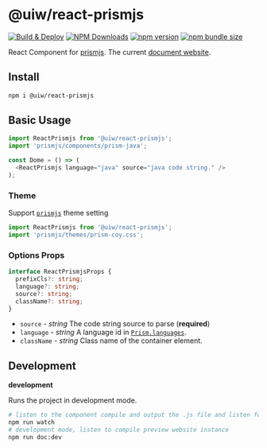 @uiw/react-prismjs
===
<!--dividing-->

[![Build & Deploy](https://github.com/uiwjs/react-prismjs/actions/workflows/ci.yml/badge.svg)](https://github.com/uiwjs/react-prismjs/actions/workflows/ci.yml)
[![NPM Downloads](https://img.shields.io/npm/dm/@uiw/react-md-editor.svg?style=flat)](https://www.npmjs.com/package/@uiw/react-md-editor)
[![npm version](https://img.shields.io/npm/v/@uiw/react-prismjs.svg)](https://www.npmjs.com/package/@uiw/react-prismjs)
[![npm bundle size](https://img.shields.io/bundlephobia/minzip/@uiw/react-prismjs.svg)](https://bundlephobia.com/result?p=@uiw/react-prismjs)

React Component for [prismjs](https://github.com/PrismJS/prism). The current [document website](https://uiwjs.github.io/react-prismjs/).

## Install

```bash
npm i @uiw/react-prismjs
```

## Basic Usage

```js
import ReactPrismjs from '@uiw/react-prismjs';
import 'prismjs/components/prism-java';

const Dome = () => (
  <ReactPrismjs language="java" source="java code string." />
);
```

### Theme

Support [`prismjs`](https://github.com/PrismJS/prism/tree/master/themes) theme setting

```js
import ReactPrismjs from '@uiw/react-prismjs';
import 'prismjs/themes/prism-coy.css';
```

### Options Props

```typescript
interface ReactPrismjsProps {
  prefixCls?: string;
  language?: string;
  source?: string;
  className?: string;
}
```

- `source` - _string_ The code string source to parse (**required**)
- `language` - _string_ A language id in [`Prism.languages`](https://github.com/PrismJS/prism/blob/388ad996c4b576205de4d4feda69202bd26c1345/components.json).
- `className` - _string_ Class name of the container element.

## Development

**development**

Runs the project in development mode.  

```bash
# listen to the component compile and output the .js file and listen for compilation output type .d.ts file
npm run watch
# development mode, listen to compile preview website instance
npm run doc:dev
```
